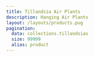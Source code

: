 ```yaml
---
title: Tillandsia Air Plants
description: Hanging Air Plants
layout: /layouts/products.pug
pagination:
  data: collections.tillandsias
  size: 99999
  alias: product
---
```

